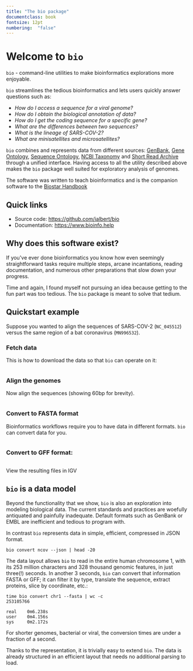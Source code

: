 ```yaml
---
title: "The bio package"
documentclass: book
fontsize: 12pt
numbering:  "false"
---
```

# Welcome to `bio`

`bio` - command-line utilities to make bioinformatics explorations more enjoyable. 

`bio` streamlines the tedious bioinformatics and lets users quickly answer questions such as:
 
- *How do I access a sequence for a viral genome?*
- *How do I obtain the biological annotation of data?*
- *How do I get the coding sequence for a specific gene?* 
- *What are the differences between two sequences?*
- *What is the lineage of SARS-COV-2?*
- *What are minisatellites and  microsatellites?*

`bio` combines and represents data from different sources: [GenBank][genbank], [Gene Ontology][go], [Sequence Ontology][so], 
[NCBI Taxonomy][taxonomy] and [Short Read Archive][sra] through a unified interface. Having access to all the utility described above makes the `bio` package well suited for exploratory analysis of genomes. 

The software was written to teach bioinformatics and is the companion software to the [Biostar Handbook][handbook]
 
[biopython]: https://biopython.org/
[emboss]: http://emboss.sourceforge.net/
[simplesam]: https://github.com/mdshw5/simplesam 
[handbook]: https://www.biostarhandbook.com/
[genbank]: https://www.ncbi.nlm.nih.gov/genbank/
[sra]: https://www.ncbi.nlm.nih.gov/sra
[taxonomy]: https://www.ncbi.nlm.nih.gov/taxonomy
[so]: http://www.sequenceontology.org/
[go]: http://geneontology.org/

## Quick links

* Source code: https://github.com/ialbert/bio
* Documentation: https://www.bioinfo.help

[usage]: https://github.com/ialbert/bio/blob/master/test/bio_examples.sh

## Why does this software exist?

If you've ever done bioinformatics you know how even seemingly straightforward tasks require multiple steps, arcane incantations, reading documentation, and numerous other preparations that slow down your progress. 

Time and again, I found myself not pursuing an idea because getting to the fun part was too tedious. The `bio` package is meant to solve that tedium. 

## Quickstart example

Suppose you wanted to align the sequences of SARS-COV-2 (`NC_045512`) versus the same region of a bat coronavirus (`MN996532`).

### Fetch data

This is how to download the data so that `bio` can operate on it:

```{bash, child='code/index-fetch.txt'}
```

### Align the genomes

Now align the sequences (showing 60bp for brevity).

```{bash, child='code/index-align.txt'}
```

### Convert to FASTA format

Bioinformatics workflows require you to have data in different formats. `bio` can convert data for you.

```{bash, child='code/index-fasta.txt'}
```

### Convert to GFF format:

```{bash, child='code/index-gff.txt'}
```

View the resulting files in IGV



## `bio` is a data model

Beyond the functionality that we show, `bio` is also an exploration into modeling biological data. The current standards and practices are woefully antiquated and painfully inadequate. Default formats such as GenBank or EMBL are inefficient and tedious to program with. 

In contrast `bio` represents data in simple, efficient, compressed in JSON format. 

    bio convert ncov --json | head -20

The data layout allows `bio` to read in the entire human chromosome 1, with its 253 million characters and 328 thousand genomic features, in just three(!) seconds. In another 3 seconds, `bio`  can convert that information FASTA or GFF; it can filter it by type, translate the sequence, extract proteins, slice by coordinate, etc.:

    time bio convert chr1 --fasta | wc -c
    253105766

    real    0m6.238s
    user    0m4.156s
    sys     0m2.172s

For shorter genomes, bacterial or viral, the conversion times are under a fraction of a second.  

Thanks to the representation, it is trivially easy to extend `bio`. The data is already structured in an efficient layout that needs no additional parsing to load. 
